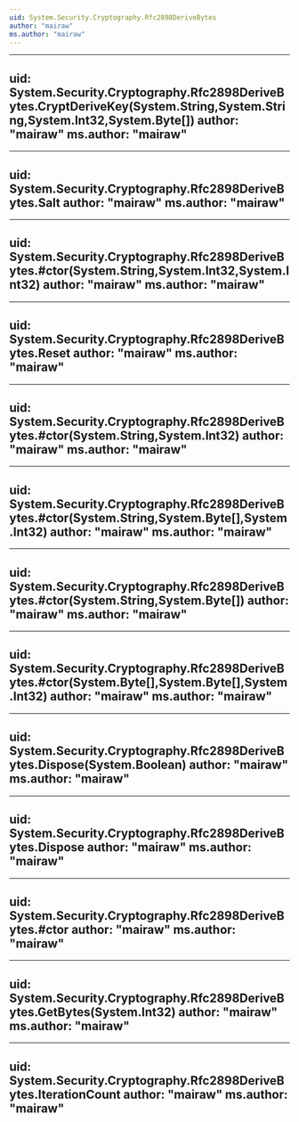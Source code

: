 ```yaml
---
uid: System.Security.Cryptography.Rfc2898DeriveBytes
author: "mairaw"
ms.author: "mairaw"
---
```


---
uid: System.Security.Cryptography.Rfc2898DeriveBytes.CryptDeriveKey(System.String,System.String,System.Int32,System.Byte[])
author: "mairaw"
ms.author: "mairaw"
---

---
uid: System.Security.Cryptography.Rfc2898DeriveBytes.Salt
author: "mairaw"
ms.author: "mairaw"
---

---
uid: System.Security.Cryptography.Rfc2898DeriveBytes.#ctor(System.String,System.Int32,System.Int32)
author: "mairaw"
ms.author: "mairaw"
---

---
uid: System.Security.Cryptography.Rfc2898DeriveBytes.Reset
author: "mairaw"
ms.author: "mairaw"
---

---
uid: System.Security.Cryptography.Rfc2898DeriveBytes.#ctor(System.String,System.Int32)
author: "mairaw"
ms.author: "mairaw"
---

---
uid: System.Security.Cryptography.Rfc2898DeriveBytes.#ctor(System.String,System.Byte[],System.Int32)
author: "mairaw"
ms.author: "mairaw"
---

---
uid: System.Security.Cryptography.Rfc2898DeriveBytes.#ctor(System.String,System.Byte[])
author: "mairaw"
ms.author: "mairaw"
---

---
uid: System.Security.Cryptography.Rfc2898DeriveBytes.#ctor(System.Byte[],System.Byte[],System.Int32)
author: "mairaw"
ms.author: "mairaw"
---

---
uid: System.Security.Cryptography.Rfc2898DeriveBytes.Dispose(System.Boolean)
author: "mairaw"
ms.author: "mairaw"
---

---
uid: System.Security.Cryptography.Rfc2898DeriveBytes.Dispose
author: "mairaw"
ms.author: "mairaw"
---

---
uid: System.Security.Cryptography.Rfc2898DeriveBytes.#ctor
author: "mairaw"
ms.author: "mairaw"
---

---
uid: System.Security.Cryptography.Rfc2898DeriveBytes.GetBytes(System.Int32)
author: "mairaw"
ms.author: "mairaw"
---

---
uid: System.Security.Cryptography.Rfc2898DeriveBytes.IterationCount
author: "mairaw"
ms.author: "mairaw"
---
